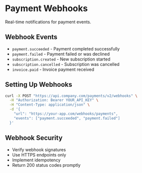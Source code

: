# Payment Webhooks

Real-time notifications for payment events.

## Webhook Events

- `payment.succeeded` - Payment completed successfully
- `payment.failed` - Payment failed or was declined
- `subscription.created` - New subscription started
- `subscription.cancelled` - Subscription was cancelled
- `invoice.paid` - Invoice payment received

## Setting Up Webhooks

```bash
curl -X POST "https://api.company.com/payments/v2/webhooks" \
  -H "Authorization: Bearer YOUR_API_KEY" \
  -H "Content-Type: application/json" \
  -d '{
    "url": "https://your-app.com/webhooks/payments",
    "events": ["payment.succeeded", "payment.failed"]
  }'
```

## Webhook Security

- Verify webhook signatures
- Use HTTPS endpoints only
- Implement idempotency
- Return 200 status codes promptly